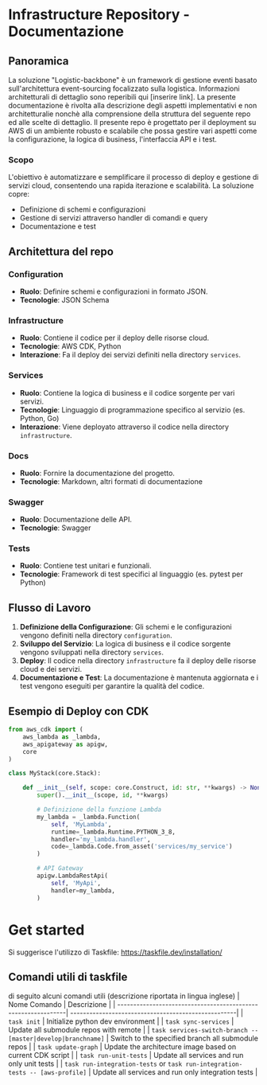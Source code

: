 # Infrastructure Repository - Documentazione

## Panoramica

La soluzione "Logistic-backbone" è un framework di gestione eventi basato sull'architettura event-sourcing focalizzato sulla logistica. Informazioni architetturali di dettaglio sono reperibili qui [inserire link]. La presente documentazione è rivolta alla descrizione degli aspetti implementativi e non architetturalie nonchè alla comprensione della struttura del seguente repo ed alle scelte di dettaglio.
Il presente repo è progettato per il deployment su AWS di un ambiente robusto e scalabile che possa gestire vari aspetti come la configurazione, la logica di business, l'interfaccia API e i test.

### Scopo

L'obiettivo è automatizzare e semplificare il processo di deploy e gestione di servizi cloud, consentendo una rapida iterazione e scalabilità. La soluzione copre:

- Definizione di schemi e configurazioni
- Gestione di servizi attraverso handler di comandi e query
- Documentazione e test

## Architettura del repo

### Configuration

- **Ruolo**: Definire schemi e configurazioni in formato JSON.
- **Tecnologie**: JSON Schema

### Infrastructure

- **Ruolo**: Contiene il codice per il deploy delle risorse cloud.
- **Tecnologie**: AWS CDK, Python
- **Interazione**: Fa il deploy dei servizi definiti nella directory `services`.

### Services

- **Ruolo**: Contiene la logica di business e il codice sorgente per vari servizi.
- **Tecnologie**: Linguaggio di programmazione specifico al servizio (es. Python, Go)
- **Interazione**: Viene deployato attraverso il codice nella directory `infrastructure`.

### Docs

- **Ruolo**: Fornire la documentazione del progetto.
- **Tecnologie**: Markdown, altri formati di documentazione

### Swagger

- **Ruolo**: Documentazione delle API.
- **Tecnologie**: Swagger

### Tests

- **Ruolo**: Contiene test unitari e funzionali.
- **Tecnologie**: Framework di test specifici al linguaggio (es. pytest per Python)

## Flusso di Lavoro

1. **Definizione della Configurazione**: Gli schemi e le configurazioni vengono definiti nella directory `configuration`.
2. **Sviluppo del Servizio**: La logica di business e il codice sorgente vengono sviluppati nella directory `services`.
3. **Deploy**: Il codice nella directory `infrastructure` fa il deploy delle risorse cloud e dei servizi.
4. **Documentazione e Test**: La documentazione è mantenuta aggiornata e i test vengono eseguiti per garantire la qualità del codice.

## Esempio di Deploy con CDK

```python
from aws_cdk import (
    aws_lambda as _lambda,
    aws_apigateway as apigw,
    core
)

class MyStack(core.Stack):

    def __init__(self, scope: core.Construct, id: str, **kwargs) -> None:
        super().__init__(scope, id, **kwargs)

        # Definizione della funzione Lambda
        my_lambda = _lambda.Function(
            self, 'MyLambda',
            runtime=_lambda.Runtime.PYTHON_3_8,
            handler='my_lambda.handler',
            code=_lambda.Code.from_asset('services/my_service')
        )

        # API Gateway
        apigw.LambdaRestApi(
            self, 'MyApi',
            handler=my_lambda,
        )
```

# Get started

Si suggerisce l'utilizzo di Taskfile:
https://taskfile.dev/installation/

## Comandi utili di taskfile

di seguito alcuni comandi utili (descrizione riportata in lingua inglese)
| Nome Comando                                                   | Descrizione                                         |
| --------------------------------------------------------------| ----------------------------------------------------|
| `task init`                                                    | Initialize python dev environment                   |
| `task sync-services`                                           | Update all submodule repos with remote              |
| `task services-switch-branch -- [master|develop|branchname]`  | Switch to the specified branch all submodule repos  |
| `task update-graph`                                            | Update the architecture image based on current CDK script |
| `task run-unit-tests`                                          | Update all services and run only unit tests         |
| `task run-integration-tests` or `task run-integration-tests -- [aws-profile]` | Update all services and run only integration tests  |
